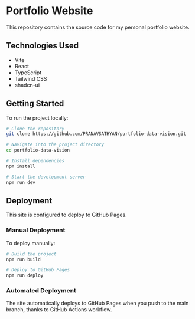 
# Portfolio Website

This repository contains the source code for my personal portfolio website.

## Technologies Used

- Vite
- React
- TypeScript
- Tailwind CSS
- shadcn-ui

## Getting Started

To run the project locally:

```bash
# Clone the repository
git clone https://github.com/PRANAVSATHYAN/portfolio-data-vision.git

# Navigate into the project directory
cd portfolio-data-vision

# Install dependencies
npm install

# Start the development server
npm run dev
```

## Deployment

This site is configured to deploy to GitHub Pages.

### Manual Deployment

To deploy manually:

```bash
# Build the project
npm run build

# Deploy to GitHub Pages
npm run deploy
```

### Automated Deployment

The site automatically deploys to GitHub Pages when you push to the main branch, thanks to GitHub Actions workflow.


